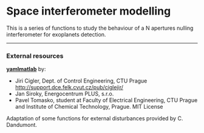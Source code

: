 # Space interferometer modelling

This is a series of functions to study the behaviour of a N apertures nulling interferometer for exoplanets detection.

---

### External resources

**[yamlmatlab](https://code.google.com/archive/p/yamlmatlab/)** by: 
- Jiri Cigler, Dept. of Control Engineering, CTU Prague http://support.dce.felk.cvut.cz/pub/ciglejir/
- Jan Siroky, Energocentrum PLUS, s.r.o.
- Pavel Tomasko, student at Faculty of Electrical Engineering, CTU Prague and Institute of Chemical Technology, Prague.
MIT License

Adaptation of some functions for external disturbances provided by C. Dandumont.
